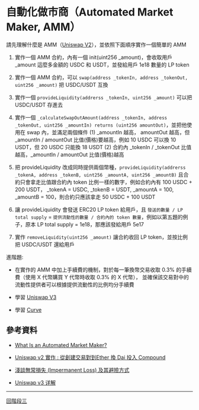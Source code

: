# 自動化做市商（Automated Market Maker, AMM）


請先理解什麼是 AMM（[Uniswap V2](https://docs.uniswap.org/protocol/V2/introduction)），並依照下面順序實作一個簡單的 AMM 
1. 實作一個 AMM 合約，內有一個 init(uint256 _amount)，會收取用戶 _amount 這麼多金額的 USDC 和 USDT，並發給用戶 1e18 數量的 LP token

2. 實作一個 AMM 合約，可以 `swap(address _tokenIn, address _tokenOut, uint256 _amount)` 把 USDC/USDT 互換

3. 實作一個 `provideLiquidity(addrerss _tokenIn, uint256 _amount)` 可以把 USDC/USDT 存進去

4. 實作一個 `_calculateSwapOutAmount(address _tokenIn, address _tokenOut, uint256 _amountIn) returns (uint256 amountOut)`，並把他使用在 swap 內，並滿足兩個條件 
(1) _amountIn 越高， amountOut 越高，但 _amountIn / amountOut 比值(價格)要越高，例如 10 USDC 可以換 10 USDT，但 20 USDC 只能換 18 USDT
(2) 合約內 _tokenIn / _tokenOut 比值越高，_amountIn / amountOut 比值(價格)越高

5. 把 provideLiquidity 改成同時提供兩個幣種，`provideLiquidity(addrerss _tokenA, address _tokenB, uint256 _amountA, uint256 _amountB)` 且合約只會拿走比值跟合約內 token 比例一樣的數字，例如合約內有 100 USDC + 200 USDT， _tokenA = USDC, _tokenB = USDT, _amountA = 100, _amountB = 100，則合約只應該拿走 50 USDC + 100 USDT

6. 讓 provideLiquidity 會發送 ERC20 LP token 給用戶，且 `發送的數量 / LP total supply` = `提供流動性的數量 / 合約內的 token 數量`，例如以第五題的例子，原本 LP total supply = 1e18，那應該發給用戶 5e17

7. 實作 `removeLiquidity(uint256 _amount)` 讓合約收回 LP token，並按比例把 USDC/USDT 還給用戶

進階題:
- 在實作的 AMM 中加上手續費的機制，對於每一筆換幣交易收取 0.3% 的手續費（使用 X 代幣購買 Y 代幣時收取 0.3% 的 X 代幣），
  並確保該交易對中的流動性提供者可以根據提供流動性的比例均分手續費

- 學習 [Uniswap V3](https://docs.uniswap.org/protocol/introduction)

- 學習 [Curve](https://curve.readthedocs.io/)

## 參考資料
- [What Is an Automated Market Maker?](https://www.coindesk.com/learn/2021/08/20/what-is-an-automated-market-maker/)

- [Uniswap v2 實作 : 從創建交易對到Ether 換 Dai 投入 Compound](https://medium.com/taipei-ethereum-meetup/uniswap-v2-implementation-and-combination-with-compound-262ff338efa)

- [淺談無常損失 (Impermanent Loss) 及其避險方式](https://medium.com/@cic.ethan/%E6%B7%BA%E8%AB%87%E7%84%A1%E5%B8%B8%E6%90%8D%E5%A4%B1-impermanent-loss-%E5%8F%8A%E5%85%B6%E9%81%BF%E9%9A%AA%E6%96%B9%E5%BC%8F-2ec23978b767)

- [Uniswap v3 详解](https://liaoph.com/uniswap-v3-1/)


---
[回階段三](./README.md)
